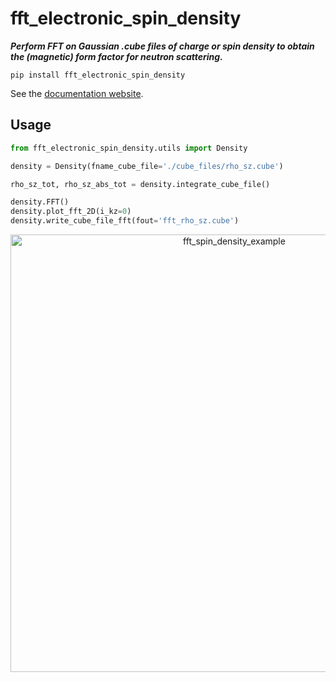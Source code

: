 # fft_electronic_spin_density
**<i>Perform FFT on Gaussian .cube files of charge or spin density to obtain the (magnetic) form factor for neutron scattering.</i>**

```
pip install fft_electronic_spin_density
```

See the [documentation website](https://liborsold.github.io/fft_electronic_spin_density/build/html/index.html).

## Usage

```python
from fft_electronic_spin_density.utils import Density

density = Density(fname_cube_file='./cube_files/rho_sz.cube')

rho_sz_tot, rho_sz_abs_tot = density.integrate_cube_file()

density.FFT()
density.plot_fft_2D(i_kz=0)
density.write_cube_file_fft(fout='fft_rho_sz.cube')
```

<center><img src="https://liborsold.github.io/fft_electronic_spin_density/build/html/_images/example_of_use.png" alt="fft_spin_density_example" width="700" /></center>




